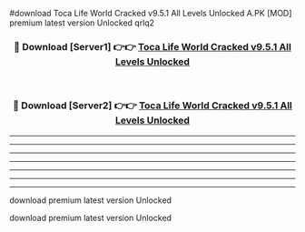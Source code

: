 #download Toca Life World Cracked v9.5.1 All Levels Unlocked A.PK [MOD] premium latest version Unlocked qrlq2 



<div align="center">
<h3>🔴 Download [Server1] 👉👉 <a href="https://download1apk.web.app/">Toca Life World Cracked v9.5.1 All Levels Unlocked</a></h3><br>

<h3>🔴 Download [Server2] 👉👉 <a href="https://download1apk.web.app/">Toca Life World Cracked v9.5.1 All Levels Unlocked</a></h3>
</div>





----------------------------------------------------------

----------------------------------------------------------

----------------------------------------------------------

----------------------------------------------------------

----------------------------------------------------------

----------------------------------------------------------

----------------------------------------------------------

download premium latest version Unlocked

download premium latest version Unlocked
